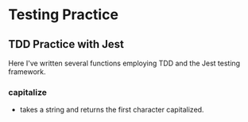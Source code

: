# Testing Practice

## TDD Practice with Jest

Here I've written several functions employing TDD and the Jest testing framework.

### capitalize
- takes a string and returns the first character capitalized.